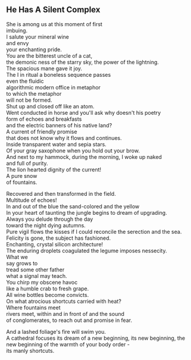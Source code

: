 He Has A Silent Complex
-----------------------
She is among us at this moment of first  
imbuing.  
I salute your mineral wine  
and envy  
your enchanting pride.  
You are the bitterest uncle of a cat,  
the demonic ness of the starry sky, the power of the lightning.  
The spacious mane gave it joy.  
The I in ritual a boneless sequence passes  
even the fluidic  
algorithmic modern office in metaphor  
to which the metaphor  
will not be formed.  
Shut up and closed off like an atom.  
Went conducted in horse and you'll ask why doesn't his poetry  
form of echoes and breakfasts  
and the electric banners of his native land?  
A current of friendly promise  
that does not know why it flows and continues.  
Inside transparent water and sepia stars.  
Of your gray saxophone when you hold out your brow.  
And next to my hammock, during the morning, I woke up naked  
and full of purity.  
The lion hearted dignity of the current!  
A pure snow  
of fountains.  
  
Recovered and then transformed in the field.  
Multitude of echoes!  
In and out of the blue the sand-colored and the yellow  
In your heart of taunting the jungle begins to dream of upgrading.  
Always you delude through the day  
toward the night dying autumns.  
Pure vigil flows the kisses if I could reconcile the serection and the sea.  
Felicity is gone, the subject has fashioned.  
Enchanting, crystal silicon architecture!  
The enduring droplets coagulated the legume imposes nessecity.  
What we  
say grows to  
tread some other father  
what a signal may teach.  
You chirp my obscene havoc  
like a humble crab to fresh grape.  
All wine bottles become convicts.  
On what atrocious shortcuts carried with heat?  
Where fountains meet  
rivers meet, within and in front of and the sound  
of conglomerates, to reach out and promise in fear.  
  
And a lashed foliage's fire will swim you.  
A cathedral focuses its dream of a new beginning, its new beginning, the new beginning of the warmth of your body order -  
its manly shortcuts.  
